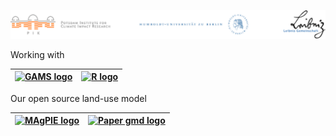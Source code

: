<!--
**abhimishr/abhimishr** is a ✨ _special_ ✨ repository because its `README.md` (this file) appears on your GitHub profile.

Here are some ideas to get you started:

- 🔭 I’m currently working on ...
- 🌱 I’m currently learning ...
- 👯 I’m looking to collaborate on ...
- 🤔 I’m looking for help with ...
- 💬 Ask me about ...
- 📫 How to reach me: ...
- 😄 Pronouns: ...
- ⚡ Fun fact: ...
-->

<!--
<p align="center">
  <img src="https://media3.giphy.com/media/Nx0rz3jtxtEre/giphy.gif?cid=ecf05e4759636f75ae0e5ab13a69b08dd6d245b5d5684c58&rid=giphy.gif" alt="wateva"/>
</p>
-->
<p align="center">
  <img src="https://raw.githubusercontent.com/abhimishr/abhimishr/master/affil.png" alt="affil"/>
</p>

<!--
---------------------------------------------------------------------------------------------------------------------------------------------------------------------------------
-->

Working with 

| [<img src="https://www.gams.com/img/gams_logo.svg" alt="GAMS logo" width="96">](https://www.gams.com/) |[<img src="https://www.r-project.org/Rlogo.png" alt="R logo" width="80">](https://www.r-project.org/)|
|---|---|

Our open source land-use model 

| [<img src="https://avatars2.githubusercontent.com/u/23235810?s=200&v=4" alt="MAgPIE logo" width="72">](https://github.com/magpiemodel/magpie/releases) | [<img src="https://www.geoscientific-model-development.net/graphic_gmd_cover_homepage.jpg" alt="Paper gmd logo" width="72">](https://gmd.copernicus.org/articles/12/1299/2019/)|
|---|---|

<!---
---------------------------------------------------------------------------------------------------------------------------------------------------------------------------------
 ![github stats](https://github-readme-stats.vercel.app/api?username=abhimishr&show_icons=true)

---------------------------------------------------------------------------------------------------------------------------------------------------------------------------------
 -->
 
 
